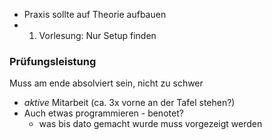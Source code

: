 - Praxis sollte auf Theorie aufbauen
- 1. Vorlesung: Nur Setup finden



### Prüfungsleistung
Muss am ende absolviert sein, nicht zu schwer
- _aktive_ Mitarbeit (ca. 3x vorne an der Tafel stehen?)
- Auch etwas programmieren - benotet?
	- was bis dato gemacht wurde muss vorgezeigt werden